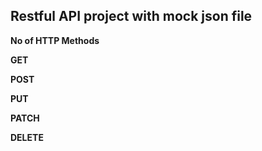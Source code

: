 ## Restful API project with mock json file

**No of HTTP Methods**

**GET**

**POST**

**PUT**

**PATCH**

**DELETE**